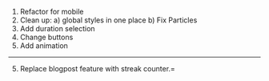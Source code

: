 1. Refactor for mobile
2. Clean up:
   a) global styles in one place
   b) Fix Particles
3. Add duration selection
4. Change buttons
5. Add animation

---

5. Replace blogpost feature with streak counter.=
